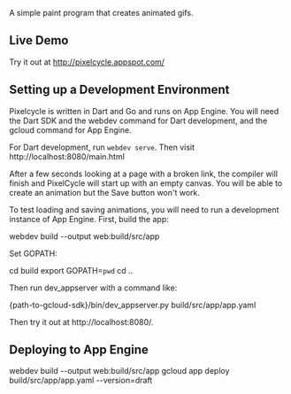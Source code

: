 A simple paint program that creates animated gifs.

Live Demo
---------

Try it out at http://pixelcycle.appspot.com/


Setting up a Development Environment
------------------------------------

Pixelcycle is written in Dart and Go and runs on App Engine. You will need the Dart SDK
and the webdev command for Dart development, and the gcloud command for App Engine.

For Dart development, run `webdev serve`. Then visit http://localhost:8080/main.html

After a few seconds looking at a page with a broken link, the compiler will finish and
PixelCycle will start up with an empty canvas. You will be able to create an animation
but the Save button won't work.

To test loading and saving animations, you will need to run a development instance of App Engine. First, build the app:

  webdev build --output web:build/src/app

Set GOPATH:

  cd build
  export GOPATH=`pwd`
  cd ..

Then run dev_appserver with a command like:

  {path-to-gcloud-sdk}/bin/dev_appserver.py build/src/app/app.yaml

Then try it out at http://localhost:8080/.

Deploying to App Engine
-----------------------

  webdev build --output web:build/src/app
  gcloud app deploy build/src/app/app.yaml --version=draft